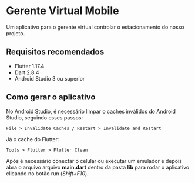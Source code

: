 # Gerente Virtual Mobile

Um aplicativo para o gerente virtual controlar o estacionamento do nosso projeto.

## Requisitos recomendados
- Flutter 1.17.4
- Dart 2.8.4
- Android Studio 3 ou superior

## Como gerar o aplicativo
No Android Studio, é necessário limpar o caches inválidos do Android Studio, seguindo esses passos:
```
File > Invalidate Caches / Restart > Invalidate and Restart
```
Já o cache do Flutter:
```
Tools > Flutter > Flutter Clean
```

Após é necessário conectar o celular ou executar um emulador e depois abra o arquivo arquivo **main.dart** dentro da pasta **lib** para rodar o aplicativo clicando no botão run (*Shift+F10*).
